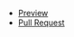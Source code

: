   - [Preview](https://klaudia-klis.github.io/mate-projects/)
  - [Pull Request](https://github.com/klaudia-klis/mate-projects/pull/1/files)